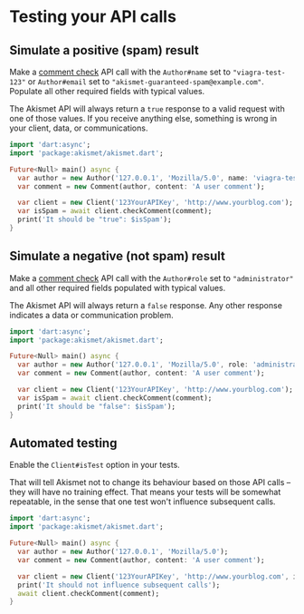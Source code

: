 # Testing your API calls

## Simulate a positive (spam) result
Make a [comment check](../features/comment_check.md) API call with the `Author#name` set to `"viagra-test-123"` or `Author#email` set to `"akismet-guaranteed-spam@example.com"`. Populate all other required fields with typical values.

The Akismet API will always return a `true` response to a valid request with one of those values. If you receive anything else, something is wrong in your client, data, or communications.

```dart
import 'dart:async';
import 'package:akismet/akismet.dart';

Future<Null> main() async {
  var author = new Author('127.0.0.1', 'Mozilla/5.0', name: 'viagra-test-123');
  var comment = new Comment(author, content: 'A user comment');

  var client = new Client('123YourAPIKey', 'http://www.yourblog.com');
  var isSpam = await client.checkComment(comment);
  print('It should be "true": $isSpam');
}
```

## Simulate a negative (not spam) result
Make a [comment check](../features/comment_check.md) API call with the `Author#role` set to `"administrator"` and all other required fields populated with typical values.

The Akismet API will always return a `false` response. Any other response indicates a data or communication problem.

```dart
import 'dart:async';
import 'package:akismet/akismet.dart';

Future<Null> main() async {
  var author = new Author('127.0.0.1', 'Mozilla/5.0', role: 'administrator');
  var comment = new Comment(author, content: 'A user comment');

  var client = new Client('123YourAPIKey', 'http://www.yourblog.com');
  var isSpam = await client.checkComment(comment);
  print('It should be "false": $isSpam');
}
```

## Automated testing
Enable the `Client#isTest` option in your tests.

That will tell Akismet not to change its behaviour based on those API calls – they will have no training effect. That means your tests will be somewhat repeatable, in the sense that one test won't influence subsequent calls.

```dart
import 'dart:async';
import 'package:akismet/akismet.dart';

Future<Null> main() async {
  var author = new Author('127.0.0.1', 'Mozilla/5.0');
  var comment = new Comment(author, content: 'A user comment');

  var client = new Client('123YourAPIKey', 'http://www.yourblog.com', isTest: true);
  print('It should not influence subsequent calls');
  await client.checkComment(comment);
}
```
